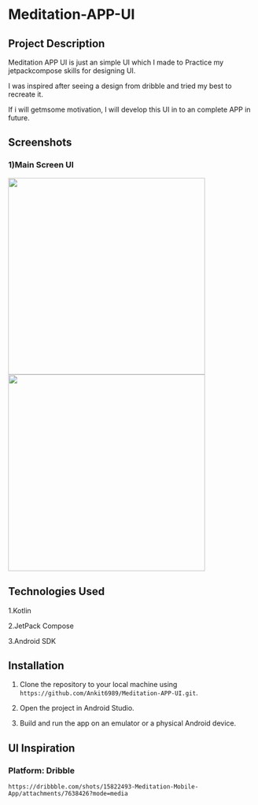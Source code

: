 # Meditation-APP-UI

## Project Description

Meditation APP UI is just an simple UI which I made to Practice my jetpackcompose skills for designing UI.

I was inspired after seeing a design from dribble and tried my best to recreate it.

If i will getmsome motivation, I will develop this UI in to an complete APP in future.

## Screenshots

### 1)Main Screen UI

<img src="https://user-images.githubusercontent.com/114300894/235734265-c092c75a-3b1d-4bd9-b0d2-814a6c7d9727.jpeg" width="400">


<img src="https://user-images.githubusercontent.com/114300894/235735273-9f962157-868b-4a9f-b726-4acb0ff89a9d.jpeg" width="400">




## Technologies Used

1.Kotlin

2.JetPack Compose

3.Android SDK

## Installation

1. Clone the repository to your local machine using `https://github.com/Ankit6989/Meditation-APP-UI.git`.

2. Open the project in Android Studio.

3. Build and run the app on an emulator or a physical Android device.

## UI Inspiration

### Platform: Dribble
`https://dribbble.com/shots/15822493-Meditation-Mobile-App/attachments/7638426?mode=media`

